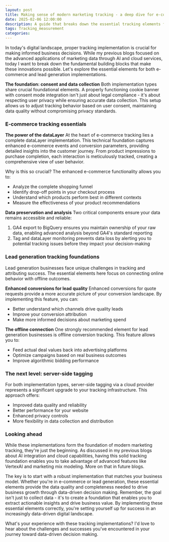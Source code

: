 ```yaml
---
layout: post
title: Making sense of modern marketing tracking - a deep dive for e-commerce and lead generation
date: 2025-02-06 12:00:00
description: A guide that breaks down the essential tracking elements for e-commerce and lead generation businesses, explaining why each component is crucial for building a foundation that enables data analysis and insights.
tags: Tracking_measurement
categories:
---
```


In today's digital landscape, proper tracking implementation is crucial for making informed business decisions. While my previous blogs focused on the advanced applications of marketing data through AI and cloud services, today I want to break down the fundamental building blocks that make these innovations possible. Let's explore the essential elements for both e-commerce and lead generation implementations.

**The foundation: consent and data collection**
Both implementation types share crucial foundational elements. A properly functioning cookie banner with consent mode integration isn't just about legal compliance - it's about respecting user privacy while ensuring accurate data collection. This setup allows us to adjust tracking behavior based on user consent, maintaining data quality without compromising privacy standards.

### E-commerce tracking essentials
**The power of the dataLayer**
At the heart of e-commerce tracking lies a complete dataLayer implementation. This technical foundation captures enhanced e-commerce events and conversion parameters, providing detailed insights into the customer journey. From product impressions to purchase completion, each interaction is meticulously tracked, creating a comprehensive view of user behavior.

Why is this so crucial? The enhanced e-commerce functionality allows you to:
- Analyze the complete shopping funnel
- Identify drop-off points in your checkout process
- Understand which products perform best in different contexts
- Measure the effectiveness of your product recommendations

**Data preservation and analysis**
Two critical components ensure your data remains accessible and reliable:
1. GA4 export to BigQuery ensures you maintain ownership of your raw data, enabling advanced analysis beyond GA4's standard reporting
2. Tag and dataLayer monitoring prevents data loss by alerting you to potential tracking issues before they impact your decision-making

### Lead generation tracking foundations
Lead generation businesses face unique challenges in tracking and attributing success. The essential elements here focus on connecting online behavior with offline outcomes.

**Enhanced conversions for lead quality**
Enhanced conversions for quote requests provide a more accurate picture of your conversion landscape. By implementing this feature, you can:
- Better understand which channels drive quality leads
- Improve your conversion attribution
- Make more informed decisions about marketing spend

**The offline connection**
One strongly recommended element for lead generation businesses is offline conversion tracking. This feature allows you to:
- Feed actual deal values back into advertising platforms
- Optimize campaigns based on real business outcomes
- Improve algorithmic bidding performance

### The next level: server-side tagging
For both implementation types, server-side tagging via a cloud provider represents a significant upgrade to your tracking infrastructure. This approach offers:
- Improved data quality and reliability
- Better performance for your website
- Enhanced privacy controls
- More flexibility in data collection and distribution

### Looking ahead
While these implementations form the foundation of modern marketing tracking, they're just the beginning. As discussed in my previous blogs about AI integration and cloud capabilities, having this solid tracking foundation enables you to take advantage of advanced features like VertexAI and marketing mix modeling. More on that in future blogs.

The key is to start with a robust implementation that matches your business model. Whether you're in e-commerce or lead generation, these essential elements provide the data quality and completeness needed to drive business growth through data-driven decision making.
Remember, the goal isn't just to collect data - it's to create a foundation that enables you to extract actionable insights and drive business value. By implementing these essential elements correctly, you're setting yourself up for success in an increasingly data-driven digital landscape.

What's your experience with these tracking implementations? I'd love to hear about the challenges and successes you've encountered in your journey toward data-driven decision making.